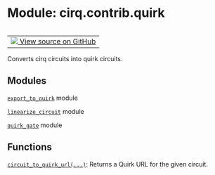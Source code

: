 <div itemscope itemtype="http://developers.google.com/ReferenceObject">
<meta itemprop="name" content="cirq.contrib.quirk" />
<meta itemprop="path" content="Stable" />
</div>

# Module: cirq.contrib.quirk

<!-- Insert buttons and diff -->

<table class="tfo-notebook-buttons tfo-api" align="left">

<td>
  <a target="_blank" href="https://github.com/quantumlib/cirq/tree/master/cirq/contrib/quirk/__init__.py">
    <img src="https://www.tensorflow.org/images/GitHub-Mark-32px.png" />
    View source on GitHub
  </a>
</td>
</table>



Converts cirq circuits into quirk circuits.



## Modules

[`export_to_quirk`](../../cirq/contrib/quirk/export_to_quirk.md) module

[`linearize_circuit`](../../cirq/contrib/quirk/linearize_circuit.md) module

[`quirk_gate`](../../cirq/contrib/quirk/quirk_gate.md) module

## Functions

[`circuit_to_quirk_url(...)`](../../cirq/contrib/quirk/circuit_to_quirk_url.md): Returns a Quirk URL for the given circuit.

